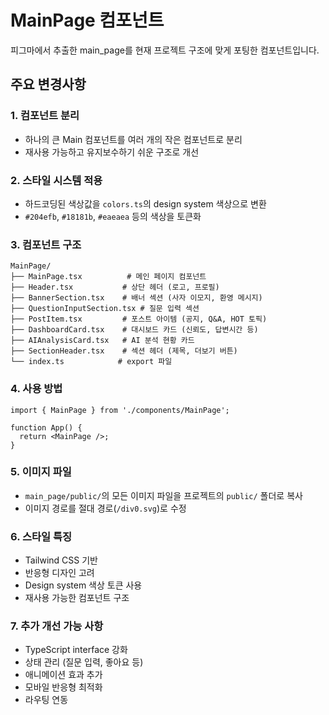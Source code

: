 # MainPage 컴포넌트

피그마에서 추출한 main_page를 현재 프로젝트 구조에 맞게 포팅한 컴포넌트입니다.

## 주요 변경사항

### 1. 컴포넌트 분리
- 하나의 큰 Main 컴포넌트를 여러 개의 작은 컴포넌트로 분리
- 재사용 가능하고 유지보수하기 쉬운 구조로 개선

### 2. 스타일 시스템 적용
- 하드코딩된 색상값을 `colors.ts`의 design system 색상으로 변환
- `#204efb`, `#18181b`, `#eaeaea` 등의 색상을 토큰화

### 3. 컴포넌트 구조

```
MainPage/
├── MainPage.tsx          # 메인 페이지 컴포넌트
├── Header.tsx           # 상단 헤더 (로고, 프로필)
├── BannerSection.tsx    # 배너 섹션 (사자 이모지, 환영 메시지)
├── QuestionInputSection.tsx # 질문 입력 섹션
├── PostItem.tsx         # 포스트 아이템 (공지, Q&A, HOT 토픽)
├── DashboardCard.tsx    # 대시보드 카드 (신뢰도, 답변시간 등)
├── AIAnalysisCard.tsx   # AI 분석 현황 카드
├── SectionHeader.tsx    # 섹션 헤더 (제목, 더보기 버튼)
└── index.ts            # export 파일
```

### 4. 사용 방법

```tsx
import { MainPage } from './components/MainPage';

function App() {
  return <MainPage />;
}
```

### 5. 이미지 파일
- `main_page/public/`의 모든 이미지 파일을 프로젝트의 `public/` 폴더로 복사
- 이미지 경로를 절대 경로(`/div0.svg`)로 수정

### 6. 스타일 특징
- Tailwind CSS 기반
- 반응형 디자인 고려
- Design system 색상 토큰 사용
- 재사용 가능한 컴포넌트 구조

### 7. 추가 개선 가능 사항
- TypeScript interface 강화
- 상태 관리 (질문 입력, 좋아요 등)
- 애니메이션 효과 추가
- 모바일 반응형 최적화
- 라우팅 연동
